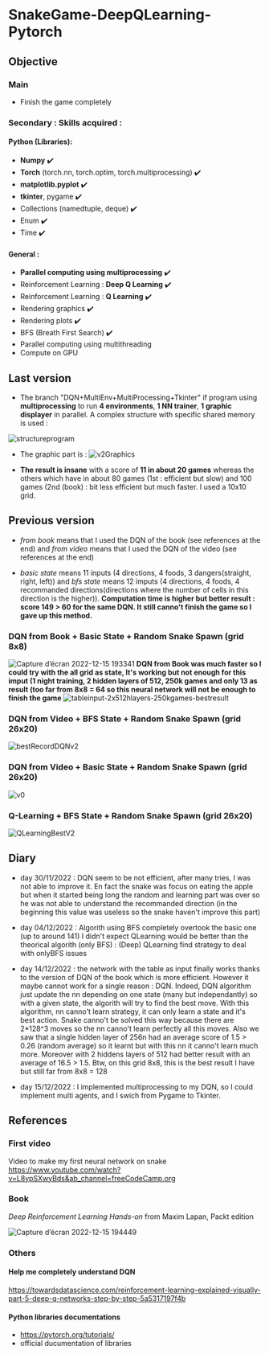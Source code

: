 # SnakeGame-DeepQLearning-Pytorch

## Objective

### Main

* Finish the game completely

### Secondary : Skills acquired :

#### Python (Libraries):

* **Numpy** :heavy_check_mark:
* **Torch** (torch.nn, torch.optim, torch.multiprocessing) :heavy_check_mark:
* **matplotlib.pyplot** :heavy_check_mark:
* **tkinter**, pygame :heavy_check_mark:
* Collections (namedtuple, deque) :heavy_check_mark:
* Enum :heavy_check_mark:
* Time :heavy_check_mark:

#### General :

* **Parallel computing using multiprocessing** :heavy_check_mark:
* Reinforcement Learning : **Deep Q Learning** :heavy_check_mark:
* Reinforcement Learning : **Q Learning** :heavy_check_mark:
* Rendering graphics  :heavy_check_mark:
* Rendering plots  :heavy_check_mark:
* BFS (Breath First Search) :heavy_check_mark:
* Parallel computing using multithreading
* Compute on GPU

## Last version

* The branch "DQN+MultiEnv+MultiProcessing+Tkinter" if program using **multiprocessing** to run **4 environments**, **1 NN trainer**, **1 graphic displayer** in parallel. A complex structure with specific shared memory is used :

![structureprogram](https://user-images.githubusercontent.com/95492416/207930365-45df1074-a2ac-4897-8f6a-cc0c42e7e841.jpg)

* The graphic part is :
![v2Graphics](https://user-images.githubusercontent.com/95492416/208302227-7112139e-c602-4f4c-bec0-f520c39771b3.png)


* **The result is insane** with a score of **11 in about 20 games** whereas the others which have in about 80 games (1st : efficient but slow) and 100 games (2nd (book) : bit less efficient but much faster. I used a 10x10 grid.

## Previous version

* *from book* means that I used the DQN of the book (see references at the end) and *from video* means that I used the DQN of the video (see references at the end)

* *basic state* means 11 inputs (4 directions, 4 foods, 3 dangers(straight, right, left)) and *bfs state* means 12 imputs (4 directions, 4 foods, 4 recommanded directions(directions where the number of cells in this direction is the higher)). **Computation time is higher but better result : score 149 > 60 for the same DQN. It still canno't finish the game so I gave up this method.**

### DQN from Book + Basic State + Random Snake Spawn (grid 8x8)
![Capture d’écran 2022-12-15 193341](https://user-images.githubusercontent.com/95492416/207940141-f39f59bb-c45f-437b-975e-6f8fcf545409.png)
**DQN from Book was much faster so I could try with the all grid as state, It's working but not enough for this imput (1 night training, 2 hidden layers of 512, 250k games and only 13 as result (too far from 8x8 = 64 so this neural network will not be enough to finish the game**
![tableinput-2x512hlayers-250kgames-bestresult](https://user-images.githubusercontent.com/95492416/207940595-b7a3883c-927c-42f4-9a9b-3489adc9af96.png)

### DQN from Video + BFS State + Random Snake Spawn (grid 26x20)
![bestRecordDQNv2](https://user-images.githubusercontent.com/95492416/207938551-bd8d9f2a-6d94-44d4-bb41-9e045036d9b3.png)

### DQN from Video + Basic State + Random Snake Spawn (grid 26x20)
![v0](https://user-images.githubusercontent.com/95492416/207938041-56bbdae7-3942-490c-ab6f-52594a0eb994.png)

### Q-Learning + BFS State + Random Snake Spawn (grid 26x20)
![QLearningBestV2](https://user-images.githubusercontent.com/95492416/207938422-ad1ddf03-e455-48b2-b4c3-041227a55582.png)

## Diary

* day 30/11/2022 : DQN seem to be not efficient, after many tries, I was not able to improve it. En fact the snake was focus on eating the apple but when it started being long the random and learning part was over so he was not able to understand the recommanded direction (in the beginning this value was useless so the snake haven't improve this part)

* day 04/12/2022 : Algorith using BFS completely overtook the basic one (up to around 141)
I didn't expect QLearning would be better than the theorical algorith (only BFS) : (Deep) QLearning find strategy to deal with onlyBFS issues

* day 14/12/2022 : the network with the table as input finally works thanks to the version of DQN of the book which is more efficient. However it maybe cannot work for a single reason : DQN. Indeed, DQN algorithm just update the nn depending on one state (many but independantly) so with a given state, the algorith will try to find the best move. With this algorithm, nn canno't learn strategy, it can only learn a state and it's best action. Snake canno't be solved this way because there are 2*128^3 moves so the nn canno't learn perfectly all this moves.
Also we saw that a single hidden layer of 256n had an average score of 1.5 > 0.26 (random average) so it learnt but with this nn it canno't learn much more. Moreover with 2 hiddens layers of 512 had better result with an average of 16.5 > 1.5. Btw, on this grid 8x8, this is the best result I have but still far from 8x8 = 128

* day 15/12/2022 : I implemented multiprocessing to my DQN, so I could implement multi agents, and I swich from Pygame to Tkinter.

## References

### First video
Video to make my first neural network on snake
https://www.youtube.com/watch?v=L8ypSXwyBds&ab_channel=freeCodeCamp.org

### Book
*Deep Reinforcement Learning Hands-on* from Maxim Lapan, Packt edition

![Capture d’écran 2022-12-15 194449](https://user-images.githubusercontent.com/95492416/207942173-a94942d1-07da-4dc6-bac3-d60d8ee6e209.png)

### Others

#### Help me completely understand DQN
https://towardsdatascience.com/reinforcement-learning-explained-visually-part-5-deep-q-networks-step-by-step-5a5317197f4b

#### Python libraries documentations
* https://pytorch.org/tutorials/
* official ducumentation of libraries
